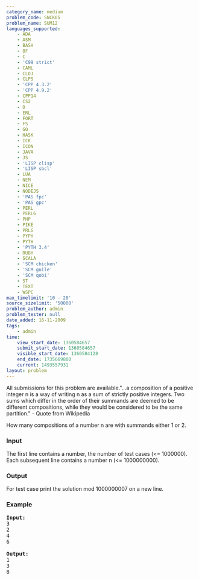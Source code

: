 ```yaml
---
category_name: medium
problem_code: SNCK05
problem_name: SUM12
languages_supported:
    - ADA
    - ASM
    - BASH
    - BF
    - C
    - 'C99 strict'
    - CAML
    - CLOJ
    - CLPS
    - 'CPP 4.3.2'
    - 'CPP 4.9.2'
    - CPP14
    - CS2
    - D
    - ERL
    - FORT
    - FS
    - GO
    - HASK
    - ICK
    - ICON
    - JAVA
    - JS
    - 'LISP clisp'
    - 'LISP sbcl'
    - LUA
    - NEM
    - NICE
    - NODEJS
    - 'PAS fpc'
    - 'PAS gpc'
    - PERL
    - PERL6
    - PHP
    - PIKE
    - PRLG
    - PYPY
    - PYTH
    - 'PYTH 3.4'
    - RUBY
    - SCALA
    - 'SCM chicken'
    - 'SCM guile'
    - 'SCM qobi'
    - ST
    - TEXT
    - WSPC
max_timelimit: '10 - 20'
source_sizelimit: '50000'
problem_author: admin
problem_tester: null
date_added: 16-11-2009
tags:
    - admin
time:
    view_start_date: 1360584657
    submit_start_date: 1360584657
    visible_start_date: 1360584128
    end_date: 1735669800
    current: 1493557931
layout: problem
---
```

All submissions for this problem are available."...a composition of a positive integer n is a way of writing n as a sum of strictly positive integers. Two sums which differ in the order of their summands are deemed to be different compositions, while they would be considered to be the same partition."
\- Quote from Wikipedia

How many compositions of a number n are with summands either 1 or 2.


### Input

The first line contains a number, the number of test cases (<= 1000000). Each subsequent line contains a number n (<= 1000000000).


### Output

For test case print the solution mod 1000000007 on a new line.


### Example

<pre>
<b>Input:</b>
3
2
4
6

<b>Output:</b>
1
3
8
</pre>
